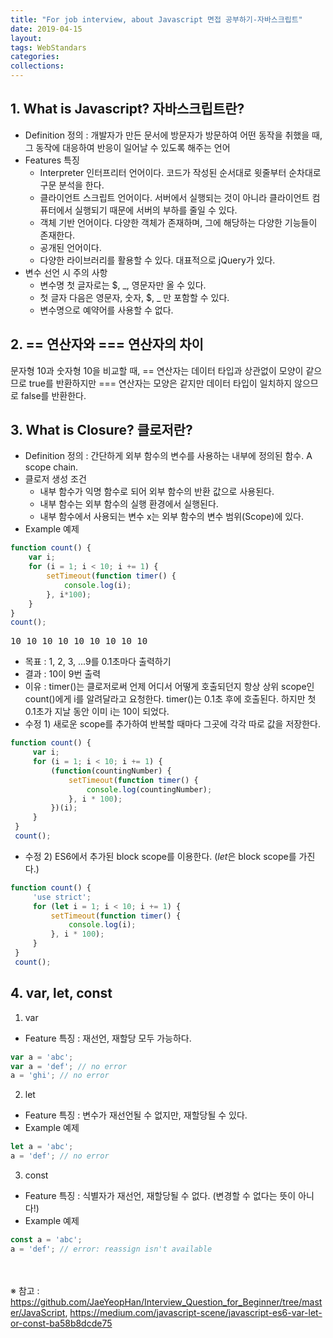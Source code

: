 ```yaml
---
title: "For job interview, about Javascript 면접 공부하기-자바스크립트"
date: 2019-04-15
layout:
tags: WebStandars
categories: 
collections:
---
```



## 1. What is Javascript? 자바스크립트란?
- Definition 정의 : 개발자가 만든 문서에 방문자가 방문하여 어떤 동작을 취했을 때, 그 동작에 대응하여 반응이 일어날 수 있도록 해주는 언어
- Features 특징
  - Interpreter 인터프리터 언어이다. 코드가 작성된 순서대로 윗줄부터 순차대로 구문 분석을 한다.
  - 클라이언트 스크립트 언어이다. 서버에서 실행되는 것이 아니라 클라이언트 컴퓨터에서 실행되기 때문에 서버의 부하를 줄일 수 있다. 
  - 객체 기반 언어이다. 다양한 객체가 존재하며, 그에 해당하는 다양한 기능들이 존재한다.
  - 공개된 언어이다.
  - 다양한 라이브러리를 활용할 수 있다. 대표적으로 jQuery가 있다.
- 변수 선언 시 주의 사항
  - 변수명 첫 글자로는 $, _, 영문자만 올 수 있다.
  - 첫 글자 다음은 영문자, 숫자, $, _ 만 포함할 수 있다.
  - 변수명으로 예약어를 사용할 수 없다.

## 
## 2. == 연산자와 === 연산자의 차이
문자형 10과 숫자형 10을 비교할 때, == 연산자는 데이터 타입과 상관없이 모양이 같으므로 true를 반환하지만 === 연산자는 모양은 같지만 데이터 타입이 일치하지 않으므로 false를 반환한다.

##
## 3. What is Closure? 클로저란?
- Definition 정의 : 간단하게 외부 함수의 변수를 사용하는 내부에 정의된 함수. A scope chain.
- 클로저 생성 조건
  - 내부 함수가 익명 함수로 되어 외부 함수의 반환 값으로 사용된다.
  - 내부 함수는 외부 함수의 실행 환경에서 실행된다.
  - 내부 함수에서 사용되는 변수 x는 외부 함수의 변수 범위(Scope)에 있다.
- Example 예제
```javascript
function count() {
    var i;
    for (i = 1; i < 10; i += 1) {
        setTimeout(function timer() {
            console.log(i);
        }, i*100);
    }
}
count();
```
<pre>
10 10 10 10 10 10 10 10 10
</pre>

  - 목표 : 1, 2, 3, ...9를 0.1초마다 출력하기 <br>
  - 결과 : 10이 9번 출력<br>
  - 이유 : timer()는 클로저로써 언제 어디서 어떻게 호출되던지 항상 상위 scope인 count()에게 i를 알려달라고 요청한다. timer()는 0.1초 후에 호출된다. 하지만 첫 0.1초가 지날 동안 이미 i는 10이 되었다. 
  - 수정 1) 새로운 scope를 추가하여 반복할 때마다 그곳에 각각 따로 값을 저장한다.

```javascript
function count() {
     var i;
     for (i = 1; i < 10; i += 1) {
         (function(countingNumber) {
             setTimeout(function timer() {
                 console.log(countingNumber);
             }, i * 100);
         })(i);
     }
 }
 count();
```
  - 수정 2) ES6에서 추가된 block scope를 이용한다. (<i>let</i>은 block scope를 가진다.)
```javascript
function count() {
     'use strict';
     for (let i = 1; i < 10; i += 1) {
         setTimeout(function timer() {
             console.log(i);
         }, i * 100);
     }
 }
 count();
```
##
## 4. var, let, const
1. var
- Feature 특징 : 재선언, 재할당 모두 가능하다.
```javascript
var a = 'abc';
var a = 'def'; // no error
a = 'ghi'; // no error
```
2. let
- Feature 특징 : 변수가 재선언될 수 없지만, 재할당될 수 있다.
- Example 예제
```javascript
let a = 'abc';
a = 'def'; // no error
```
3. const
- Feature 특징 : 식별자가 재선언, 재할당될 수 없다. (변경할 수 없다는 뜻이 아니다!)
- Example 예제
```javascript
const a = 'abc';
a = 'def'; // error: reassign isn't available
```


<br><br>
※ 참고 : https://github.com/JaeYeopHan/Interview_Question_for_Beginner/tree/master/JavaScript, https://medium.com/javascript-scene/javascript-es6-var-let-or-const-ba58b8dcde75
